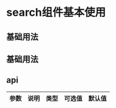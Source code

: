 # search组件基本使用

## 基础用法

<demo src="./src/base.vue" title="基础用法"  ></demo>

## 基础用法

<demo src="./src/select.vue" title="多个选中使用"></demo>

## api

| 参数 | 说明 | 类型 | 可选值 | 默认值 |
| ---- | ---- | ---- | ------ | ------ |
